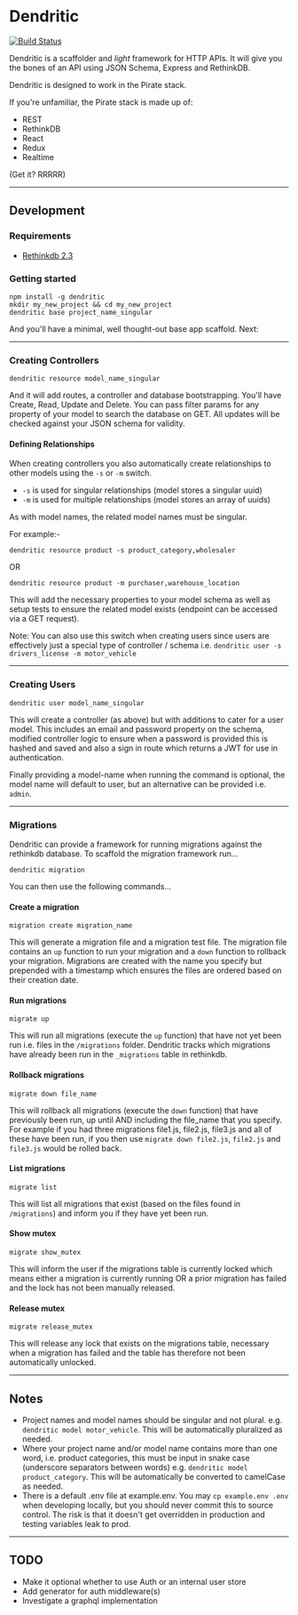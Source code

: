 # Dendritic
[![Build Status](https://travis-ci.org/Prismatik/dendritic.svg)](https://travis-ci.org/Prismatik/dendritic)

Dendritic is a scaffolder and _light_ framework for HTTP APIs. It will give you
the bones of an API using JSON Schema, Express and RethinkDB.

Dendritic is designed to work in the Pirate stack.

If you're unfamiliar, the Pirate stack is made up of:

* REST
* RethinkDB
* React
* Redux
* Realtime

(Get it? RRRRR)

- - -

## Development

### Requirements

- [Rethinkdb 2.3](https://rethinkdb.com/docs/install)

### Getting started

```
npm install -g dendritic
mkdir my_new_project && cd my_new_project
dendritic base project_name_singular
```

And you'll have a minimal, well thought-out base app scaffold. Next:

- - -

### Creating Controllers

```
dendritic resource model_name_singular
```
And it will add routes, a controller and database bootstrapping. You'll have
Create, Read, Update and Delete. You can pass filter params for any property
of your model to search the database on GET. All updates will be checked
against your JSON schema for validity.

#### Defining Relationships

When creating controllers you also automatically create relationships to other
models using the `-s` or `-m` switch.

* `-s` is used for singular relationships (model stores a singular uuid)
* `-m` is used for multiple relationships (model stores an array of uuids)

As with model names, the related model names must be singular.

For example:-

```
dendritic resource product -s product_category,wholesaler
```
OR
```
dendritic resource product -m purchaser,warehouse_location
```

This will add the necessary properties to your model schema as well as setup
tests to ensure the related model exists (endpoint can be accessed via a GET
request).

Note: You can also use this switch when creating users since users are
effectively just a special type of controller / schema i.e.
`dendritic user -s drivers_license -m motor_vehicle`

- - -

### Creating Users

```
dendritic user model_name_singular
```

This will create a controller (as above) but with additions to cater for a
user model. This includes an email and password property on the schema,
modified controller logic to ensure when a password is provided this is
hashed and saved and also a sign in route which returns a JWT for use in
authentication.

Finally providing a model-name when running the command is optional, the model
name will default to user, but an alternative can be provided i.e. `admin`.

- - -

### Migrations

Dendritic can provide a framework for running migrations against the rethinkdb database.
To scaffold the migration framework run...

```
dendritic migration
```

You can then use the following commands...

#### Create a migration

```
migration create migration_name
```

This will generate a migration file and a migration test file. The migration file contains an `up` function to run your migration and a `down` function to rollback your migration. Migrations are created with the name you specify but prepended with a timestamp which ensures the files are ordered based on their creation date.

#### Run migrations

```
migrate up
```

This will run all migrations (execute the `up` function) that have not yet been run i.e. files in the `/migrations` folder. Dendritic tracks which migrations have already been run in the `_migrations` table in rethinkdb.

#### Rollback migrations

```
migrate down file_name
```

This will rollback all migrations (execute the `down` function) that have previously been run, up until AND including the file_name that you specify. For example if you had three migrations file1.js, file2.js, file3.js and all of these have been run, if you then use `migrate down file2.js`, `file2.js` and `file3.js` would be rolled back.

#### List migrations

```
migrate list
```

This will list all migrations that exist (based on the files found in `/migrations`) and inform you if they have yet been run.

#### Show mutex

```
migrate show_mutex
```

This will inform the user if the migrations table is currently locked which means either a migration is currently running OR a prior migration has failed and the lock has not been manually released.

#### Release mutex

```
migrate release_mutex
```

This will release any lock that exists on the migrations table, necessary when a migration has failed and the table has therefore not been automatically unlocked.

- - -

## Notes

* Project names and model names should be singular and not plural. e.g. `dendritic model motor_vehicle`. This will be automatically pluralized as needed.
* Where your project name and/or model name contains more than one word, i.e. product categories, this must be input in snake case (underscore separators between words) e.g. `dendritic model product_category`. This will be automatically be converted to camelCase as needed.
* There is a default .env file at example.env. You may `cp example.env .env`
when developing locally, but you should never commit this to source control.
The risk is that it doesn't get overridden in production and testing
variables leak to prod.

- - -

## TODO

* Make it optional whether to use Auth or an internal user store
* Add generator for auth middleware(s)
* Investigate a graphql implementation
